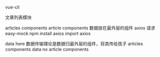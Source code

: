 vue-cli

文章列表模块

articles components
article components
数据放在最外层的组件 axios 请求 easy-mock
npm install axios import axios

data here 数据传输理论是数据归最外层的组件，将其传给孩子
articles components
data no
article components

